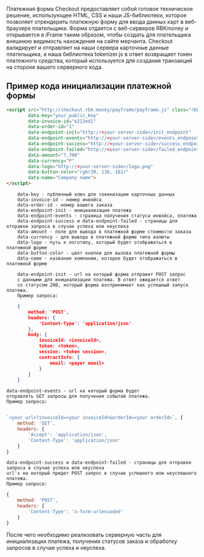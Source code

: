 Платежная форма Checkout предоставляет собой готовое техническое решение, использующее HTML, CSS и наши JS-библиотеки, которое позволяет отрендерить платежную форму для ввода данных карт в веб-браузере плательщика. Форма отдается с веб-серверов RBKmoney и открывается в iFrame таким образом, чтобы создать для плательщика внешнюю видимость нахождения на сайте мерчанта.
Checkout валидирует и отправляет на наши сервера карточные данные плательщика, а наша библиотека tokenizer.js в ответ возвращает токен платежного средства, который используется для создания транзакций на стороне вашего серверного кода.

## Пример кода инициализации платежной формы

```html
<script src="http://checkout.rbk.money/payframe/payframe.js" class="rbkmoney-checkout"
        data-key="your_public_key"
        data-invoice-id="e213ed1"
        data-order-id="1"
        data-endpoint-init="http://<your-server-side>/init_endpoint"
        data-endpoint-events="http://<your-server-side>/events_endpoint"
        data-endpoint-success="http://<your-server-side>/success_endpoint"
        data-endpoint-failed="http://<your-server-side>/failed_endpoint"
        data-amount="7,700"
        data-currency="Р"
        data-logo="http://<your-server-side>/logo.png"
        data-button-color="rgb(39, 136, 181)"
        data-name="Company name">
</script>
```

```
    data-key - публичный ключ для токенизации карточных данных
    data-invoice-id - номер инвойса
    data-order-id - номер вашего заказа
    data-endpoint-init - инициализация платежа
    data-endpoint-events - страница получения статуса инвойса, платежа
    data-endpoint-success и data-endpoint-failed - страницы для отправки запроса в случае успеха или неуспеха
    data-amount - поле для вывода в платежной форме стоимости заказа
    data-currency - для вывода в платежной форме типа валюты
    data-logo - путь к логотипу, который будет отображаться в платежной форме
    data-button-color - цвет кнопки для вызова платежной формы
    data-name - название компании, которое будет отображаться в платежной форме
```
```
    data-endpoint-init - url на который форма отправит POST запрос 
    с данными для инициализации платежа. В ответ ожидается ответ 
    со статусом 200, который форма воспринимает как успешный запуск платежа. 
    Пример запроса:
```
```json
    {
        method: 'POST',
        headers: {
            'Content-Type': 'application/json'
        },
        body: {
            invoiceId: <invoiceId>,
            token: <token>,
            session: <token session>,
            contractInfo: {
                email: <payer email>
            }
        }
    }
```
```
data-endpoint-events - url на который форма будет 
отправлять GET запросы для получения событий платежа. 
Пример запроса:
```
```js

`<your url>?invoiceId=<your invoiceId>&orderId=<your orderId>`, {
    method: 'GET',
    headers: {
        'Accept': 'application/json',
        'Content-Type': 'application/json'
    }
}
```
```
data-endpoint-success и data-endpoint-failed - страницы для отправки запроса в случае успеха или неуспеха
url's на который придет POST запрос в случае успешного или неуспешного платежа.
Пример запроса:
```
```js
{
    method: 'POST',
    headers: {
        'Content-Type': 'x-form-urlencoded'
    }
}
```

После чего необходимо реализовать серверную часть для инициализации платежа, получения статусов заказа и обработку запросов в случае успеха и неуспеха.